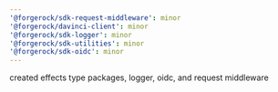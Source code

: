 ```yaml
---
'@forgerock/sdk-request-middleware': minor
'@forgerock/davinci-client': minor
'@forgerock/sdk-logger': minor
'@forgerock/sdk-utilities': minor
'@forgerock/sdk-oidc': minor
---
```


created effects type packages, logger, oidc, and request middleware
